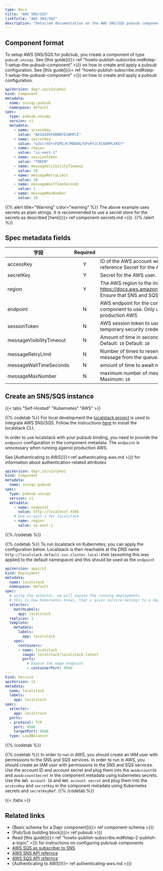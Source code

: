 ```yaml
---
type: docs
title: "AWS SNS/SQS"
linkTitle: "AWS SNS/SQS"
description: "Detailed documentation on the AWS SNS/SQS pubsub component"
---
```


## Component format
To setup AWS SNS/SQS for pub/sub, you create a component of type `pubsub.snssqs`. See [this guide]({{< ref "howto-publish-subscribe.md#step-1-setup-the-pubsub-component" >}}) on how to create and apply a pubsub configuration. See [this guide]({{< ref "howto-publish-subscribe.md#step-1-setup-the-pubsub-component" >}}) on how to create and apply a pubsub configuration.

```yaml
apiVersion: dapr.io/v1alpha1
kind: Component
metadata:
  name: snssqs-pubsub
  namespace: default
spec:
  type: pubsub.snssqs
  version: v1
  metadata:
    - name: accessKey
      value: "AKIAIOSFODNN7EXAMPLE"
    - name: secretKey
      value: "wJalrXUtnFEMI/K7MDENG/bPxRfiCYEXAMPLEKEY"
    - name: region
      value: "us-east-1"
    - name: sessionToken
      value: "TOKEN"
    - name: messageVisibilityTimeout
      value: 10
    - name: messageRetryLimit
      value: 10      
    - name: messageWaitTimeSeconds
      value: 1
    - name: messageMaxNumber
      value: 10 
```

{{% alert title="Warning" color="warning" %}}
The above example uses secrets as plain strings. It is recommended to use a secret store for the secrets as described [here]({{< ref component-secrets.md >}}).
{{% /alert %}}

## Spec metadata fields

| 字段                       | Required | Details                                                                                                                                                                                                                                                                                                        | 示例                                           |
| ------------------------ |:--------:| -------------------------------------------------------------------------------------------------------------------------------------------------------------------------------------------------------------------------------------------------------------------------------------------------------------- | -------------------------------------------- |
| accessKey                |    Y     | ID of the AWS account with appropriate permissions to SNS and SQS. Can be `secretKeyRef` to use a secret reference Secret for the AWS user. Can be `secretKeyRef` to use a secret reference                                                                                                                    | `"AKIAIOSFODNN7EXAMPLE"`                     |
| secretKey                |    Y     | Secret for the AWS user. Can be `secretKeyRef` to use a secret reference                                                                                                                                                                                                                                       | `"wJalrXUtnFEMI/K7MDENG/bPxRfiCYEXAMPLEKEY"` |
| region                   |    Y     | The AWS region to the instance. The AWS region to the instance. See this page for valid regions: https://docs.aws.amazon.com/AmazonRDS/latest/UserGuide/Concepts.RegionsAndAvailabilityZones.html. Ensure that SNS and SQS are available in that region. Ensure that SNS and SQS are available in that region. | `"us-east-1"`                                |
| endpoint                 |    N     | AWS endpoint for the component to use. Only used for local development. AWS endpoint for the component to use. Only used for local development. The `endpoint` is unncessary when running against production AWS                                                                                               | `"http://localhost:4566"`                    |
| sessionToken             |    N     | AWS session token to use.  AWS session token to use.  A session token is only required if you are using temporary security credentials.                                                                                                                                                                        | `"TOKEN"`                                    |
| messageVisibilityTimeout |    N     | Amount of time in seconds that a message is hidden from receive requests after it is sent to a subscriber. Default: `10` Default: `10`                                                                                                                                                                         | `10`                                         |
| messageRetryLimit        |    N     | Number of times to resend a message after processing of that message fails before removing that message from the queue. Default: `10` Default: `10`                                                                                                                                                            | `10`                                         |
| messageWaitTimeSeconds   |    N     | amount of time to await receipt of a message before making another request. Default: `1` Default: `1`                                                                                                                                                                                                          | `1`                                          |
| messageMaxNumber         |    N     | maximum number of messages to receive from the queue at a time. Default: `10`, Maximum: `10` Default: `10`, Maximum: `10`                                                                                                                                                                                      | `10`                                         |

## Create an SNS/SQS instance

{{< tabs "Self-Hosted" "Kubernetes" "AWS" >}}

{{% codetab %}}
For local development the [localstack project](https://github.com/localstack/localstack) is used to integrate AWS SNS/SQS. Follow the instructions [here](https://github.com/localstack/localstack#installing) to install the localstack CLI.

In order to use localstack with your pubsub binding, you need to provide the `endpoint` configuration in the component metadata. The `endpoint` is unncessary when running against production AWS.

See [Authenticating to AWS]({{< ref authenticating-aws.md >}}) for information about authentication-related attributes

```yaml
apiVersion: dapr.io/v1alpha1
kind: Component
metadata:
  name: snssqs-pubsub
spec:
  type: pubsub.snssqs
  version: v1
  metadata:
    - name: endpoint
      value: http://localhost:4566
    # Use us-east-1 for localstack
    - name: region
      value: us-east-1
```
{{% /codetab %}}

{{% codetab %}}
To run localstack on Kubernetes, you can apply the configuration below. Localstack is then reachable at the DNS name `http://localstack.default.svc.cluster.local:4566` (assuming this was applied to the default namespace) and this should be used as the `endpoint`
```yaml
apiVersion: apps/v1
kind: Deployment
metadata:
  name: localstack
  namespace: default
spec:
  # using the selector, we will expose the running deployments
  # this is how Kubernetes knows, that a given service belongs to a deployment
  selector:
    matchLabels:
      app: localstack
  replicas: 1
  template:
    metadata:
      labels:
        app: localstack
    spec:
      containers:
      - name: localstack
        image: localstack/localstack:latest
        ports:
          # Expose the edge endpoint
          - containerPort: 4566
---
kind: Service
apiVersion: v1
metadata:
  name: localstack
  labels:
    app: localstack
spec:
  selector:
    app: localstack
  ports:
  - protocol: TCP
    port: 4566
    targetPort: 4566
  type: LoadBalancer

```
{{% /codetab %}}

{{% codetab %}}
In order to run in AWS, you should create an IAM user with permissions to the SNS and SQS services. In order to run in AWS, you should create an IAM user with permissions to the SNS and SQS services. Use the account ID and account secret and plug them into the `awsAccountID` and `awsAccountSecret` in the component metadata using kubernetes secrets. Use the `AWS account ID` and `AWS account secret` and plug them into the `accessKey` and `secretKey` in the component metadata using Kubernetes secrets and `secretKeyRef`.
{{% /codetab %}}

{{< /tabs >}}

## Related links
- [Basic schema for a Dapr component]({{< ref component-schema >}})
- [Pub/Sub building block]({{< ref pubsub >}})
- Read [this guide]({{< ref "howto-publish-subscribe.md#step-2-publish-a-topic" >}}) for instructions on configuring pub/sub components
- [AWS SQS as subscriber to SNS](https://docs.aws.amazon.com/sns/latest/dg/sns-sqs-as-subscriber.html)
- [AWS SNS API refernce](https://docs.aws.amazon.com/sns/latest/api/Welcome.html)
- [AWS SQS API refernce](https://docs.aws.amazon.com/AWSSimpleQueueService/latest/APIReference/Welcome.html)
- [Authenticating to AWS]({{< ref authenticating-aws.md >}})
